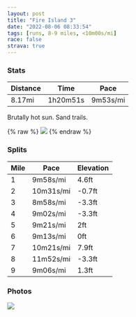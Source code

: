 ```yaml
---
layout: post
title: "Fire Island 3"
date: "2022-08-06 08:33:54"
tags: [runs, 8-9 miles, <10m00s/mi]
race: false
strava: true
---
```


### Stats

| Distance | Time | Pace |
|----------|------|------|
|8.17mi|1h20m51s|9m53s/mi|

Brutally hot sun. Sand trails.

{% raw %}
<img src='https://maps.googleapis.com/maps/api/staticmap?maptype=roadmap&path=enc:_abwFt{n}Lr@YD?BHf@vCLZv@bFf@nCh@fDt@lD|@vEH~A\zBDJn@vCv@dFl@vC^r@ZRb@Af@Iz@o@l@Y\?P\?j@Cr@Df@TnAPXVKaBr@_AZr@]~@YhAg@XBT^Dh@Nf@Dl@Ar@BbACj@J~A`@bCXb@Hb@OpAj@zAJ~@J`@Dd@d@fCXfAHh@Np@Fh@ZdAHl@L`BC?GaAIMRrBDdBDx@GFMBTIBBBJ?pALjA@p@Al@KrA@b@N`@DTj@Y}BbAINT|AFdAJp@Pz@?XnCgAZQKF?^LfAXpADj@EFmB|@SL@DFf@Rh@j@fCVlBz@nENj@L|@`@nBH~@Jl@h@bCnA|HRv@^pBNn@ZvBTj@Ll@Hv@x@zDDf@EHi@T]\ADBh@Ph@Lz@b@lBTxATr@^xCDr@x@jDl@zCL~@Pr@ZlB?N`@zAHr@Nl@Bn@~AzHzAvJRp@Pd@VdA^rCLr@ZjAJ|@XvATp@RzAFPLh@Nb@d@zDXjBZnAPfC`@fBVhB\lAr@nDVpBLzATbBj@dDHr@RxBPv@d@xDHx@dArHHfAJbAA`EIb@VhAl@~D^lBBd@CBaANw@?q@`@Q@N@z@g@xAIZWKy@e@sBIy@W}AMm@Sk@PmABm@CgBMeBw@yGSqAMaBu@qEIaAeAiH[uCUiAe@iDe@_Bc@iCQs@Gq@Ci@QuAK]iAaHMa@Oo@Im@Me@Ci@e@uAs@gE_@cBW{Bm@iCWoBYkAw@yEu@{D[qAYmBiAyGo@mDMc@a@mBm@eEuAsG[aC]iB?WBEz@a@DGKy@c@wBOi@Os@Is@WsAIi@Oo@OsA_@sAKw@M][yAe@cD[yAIq@kAiF[{BUoAYoA[_Ca@gBEe@i@gBHM`@Sl@QDBBMAA`@MCo@MiA_@}AyBp@K@GGIs@WoAW_BM}@jAg@HKMiAJsA@gAYqBA_@Bc@BMI_D_@qD[aBEa@Oc@Iw@K[QwA}@qEYkAQYCQHa@Tc@?ICOa@m@M]W_BM{AAYD]?_@KaCUcAA]Ka@cA`@I@IEe@iBBaA?i@Ki@WMg@L}AbA[D{@YSc@Mo@Oc@Ok@QqA}@eFYqAo@{DBUA_@QiAw@}Da@gBU_Be@sCw@eDYaBW}B[eBMQGAc@N&key=AIzaSyC1MId7bFpkLXNAaYhBSTb8jLyiSqzbDtM&size=800x800&markers=color:yellow|label:S|40.648,-73.15403&markers=color:green|label:F|40.64794,-73.15399999999994'>
{% endraw %}

### Splits

| Mile | Pace | Elevation |
|------|------|-----------|
|1|9m58s/mi|4.6ft|
|2|10m31s/mi|-0.7ft|
|3|8m58s/mi|-3.3ft|
|4|9m02s/mi|-3.3ft|
|5|9m21s/mi|2ft|
|6|9m13s/mi|0ft|
|7|10m21s/mi|7.9ft|
|8|11m52s/mi|-3.3ft|
|9|9m06s/mi|1.3ft|

### Photos
<img src='https://dgtzuqphqg23d.cloudfront.net/GXrDQCtYNYMC49AREXCmb-cG2gqY4V52kQB-DHvPJws-768x244.jpg'>
